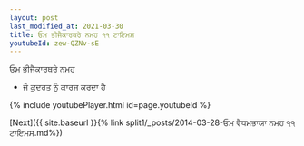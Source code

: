 ```yaml
---
layout: post
last_modified_at: 2021-03-30
title: ਓਮ ਭੀਜੈਕਾਰਥਰੇ ਨਮਹ ੧੧ ਟਾਇਮਸ
youtubeId: zew-QZNv-sE
---
```

 
 
 ਓਮ ਭੀਜੈਕਾਰਥਰੇ ਨਮਹ  
 
 -  ਜੋ ਕੁਦਰਤ ਨੂੰ ਕਾਰਜ ਕਰਦਾ ਹੈ 
 
  
 
  
 
 
 
 
 
 


{% include youtubePlayer.html id=page.youtubeId %}
 
[Next]({{ site.baseurl }}{% link  split1/_posts/2014-03-28-ਓਮ ਵੈਧਮਭਾਯਾ ਨਮਹ ੧੧ ਟਾਇਮਸ.md%})
 
